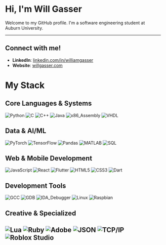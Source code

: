 # Hi, I'm Will Gasser

Welcome to my GitHub profile. I'm a software engineering student at Auburn University.

---

## Connect with me!

- **LinkedIn**: [linkedin.com/in/williamgasser](https://linkedin.com/in/williamgasser)
- **Website**: [willgasser.com](https://willgasser.com)

# My Stack
## Core Languages & Systems
![Python](https://img.shields.io/badge/python-3670A0?style=for-the-badge&logo=python&logoColor=ffdd54) ![C](https://img.shields.io/badge/c-%2300599C.svg?style=for-the-badge&logo=c&logoColor=white) ![C++](https://img.shields.io/badge/c++-%2300599C.svg?style=for-the-badge&logo=c%2B%2B&logoColor=white) ![Java](https://img.shields.io/badge/java-%23ED8B00.svg?style=for-the-badge&logo=openjdk&logoColor=white) ![x86_Assembly](https://img.shields.io/badge/x86_Assembly-8E0E87?style=for-the-badge&logo=assemblyscript&logoColor=white) ![VHDL](https://img.shields.io/badge/VHDL-FFA500?style=for-the-badge&logo=vhdl&logoColor=white)

## Data & AI/ML
![PyTorch](https://img.shields.io/badge/PyTorch-%23EE4C2C.svg?style=for-the-badge&logo=PyTorch&logoColor=white) ![TensorFlow](https://img.shields.io/badge/TensorFlow-%23FF6F00.svg?style=for-the-badge&logo=TensorFlow&logoColor=white) ![Pandas](https://img.shields.io/badge/pandas-%23150458.svg?style=for-the-badge&logo=pandas&logoColor=white) ![MATLAB](https://img.shields.io/badge/MATLAB-FFA500?style=for-the-badge&logo=mathworks&logoColor=white) ![SQL](https://img.shields.io/badge/sql-4479A1?style=for-the-badge&logo=sql&logoColor=white)


## Web & Mobile Development
![JavaScript](https://img.shields.io/badge/javascript-%23323330.svg?style=for-the-badge&logo=javascript&logoColor=%23F7DF1E) ![React](https://img.shields.io/badge/react-%2320232a.svg?style=for-the-badge&logo=react&logoColor=%2361DAFB) ![Flutter](https://img.shields.io/badge/Flutter-02569B?style=for-the-badge&logo=flutter&logoColor=white) ![HTML5](https://img.shields.io/badge/html5-%23E34F26.svg?style=for-the-badge&logo=html5&logoColor=white) ![CSS3](https://img.shields.io/badge/css3-%231572B6.svg?style=for-the-badge&logo=css3&logoColor=white) ![Dart](https://img.shields.io/badge/dart-0175C2?style=for-the-badge&logo=dart&logoColor=white)

## Development Tools
![GCC](https://img.shields.io/badge/GCC-8F0F87?style=for-the-badge&logo=gnu&logoColor=white) ![GDB](https://img.shields.io/badge/GDB-FF6F00?style=for-the-badge&logo=gnu&logoColor=white) ![IDA_Debugger](https://img.shields.io/badge/IDA_Debugger-000000?style=for-the-badge&logo=hex-rays&logoColor=white) ![Linux](https://img.shields.io/badge/Linux-FCC624?style=for-the-badge&logo=linux&logoColor=black) ![Raspbian](https://img.shields.io/badge/Raspbian-CC342D?style=for-the-badge&logo=raspberry-pi&logoColor=white)

## Creative & Specialized
![Lua](https://img.shields.io/badge/lua-%232C2D72.svg?style=for-the-badge&logo=lua&logoColor=white) ![Ruby](https://img.shields.io/badge/ruby-%23CC342D.svg?style=for-the-badge&logo=ruby&logoColor=white) ![Adobe](https://img.shields.io/badge/Adobe-FF0000.svg?style=for-the-badge&logo=adobe&logoColor=white) ![JSON](https://img.shields.io/badge/json-5E5C5C?style=for-the-badge&logo=json&logoColor=white) ![TCP/IP](https://img.shields.io/badge/TCP/IP-1F6AAC?style=for-the-badge&logo=internet-explorer&logoColor=white) ![Roblox Studio](https://img.shields.io/badge/Roblox_Studio-00A2FF?style=for-the-badge&logo=robloxstudio&logoColor=white)
---


